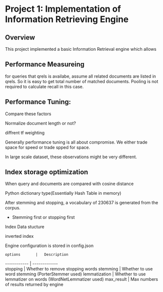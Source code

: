 # Project 1: Implementation of Information Retrieving Engine

## Overview

This project implemented a basic Information Retrieval engine which allows 

## Performance Measureing

for queries that qrels is availabe, assume all related documents are listed in qrels. So it is easy to get total number of matched documents.
Pooling is not required to calculate recall in this case.

## Performance Tuning:

Compare these factors

Normalize document length or not?

diffrent tf weighting


Generally performance tuning is all about compromise. We either trade space for speed or trade spped for space.

In large scale dataset, these observations might be very different.


## Index storage optimization

When query and documents are compared with cosine distance

Python dictionary type(Essentially Hash Table in memory)

After stemming and stopping, a vocabulary of 230637 is generated from the corpus.

- Stemming first or stopping first

Index Data stucture

inverted index



Engine configuration is stored in config.json 

    options       |   Description
 ------------     |   -------------    
  stopping        |   Whether to remove stopping words
  stemming        |   Whether to use word stemming (PorterStemmer used)
  lemmatization   |   Whether to use lemmatizer on words (WordNetLemmatizer used)
  max_result      |   Max numbers of results returned by engine


